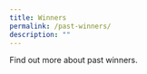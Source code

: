 ```yaml
---
title: Winners
permalink: /past-winners/
description: ""
---
```




Find out more about past winners.